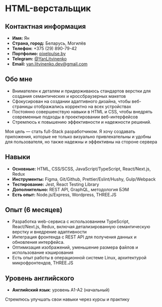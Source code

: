 # HTML-верстальщик

## Контактная информация

- **Имя:** Ян
- **Страна, город:** Беларусь, Могилёв
- **Телефон:** +375 (29) 890-79-42
- **Портфолио:** [pixelpulse.by](https://pixelpulse.by/)
- **Telegram:** [@YanLitvinenko](https://t.me/YanLitvinenko)
- **Email:** yan.litvinenko.dev@gmail.com

## Обо мне

- Внимателен к деталям и придерживаюсь стандартов верстки для создания семантических и кроссбраузерных макетов
- Сфокусирован на создании адаптивного дизайна, чтобы веб-страницы отображались корректно на всех устройствах
- Постоянно совершенствую навыки в HTML и CSS, чтобы внедрять современные подходы в проектировании веб-интерфейсов
- Стремлюсь к повышению эффективности и надежности решений.

Моя цель — стать full-Stack разработчиком. Я хочу создавать приложения, которые не только визуально привлекательны и удобны для пользователя, но также надежны и эффективны на стороне сервера

## Навыки

- **Основные:** HTML, CSS/SCSS, JavaScript/TypeScript, React/Next.js, Redux
- **Инструменты:** Figma, Git/Github, Prettier/Eslint/Hushy, Gulp/Webpack
- **Тестирование:** Jest, React Testing Library
- **Дополнительно:** REST API, GraphQL, методология БЭМ
- **Есть опыт:** Node.js/Express, Wordpress, THREE.JS

## Опыт (6 месяцев)

- Разработка web-сервиса с использованием TypeScript, React/Next.js, Redux, включая детализированную семантическую верстку и внедрение адаптивности
- Интеграция фронтенда с REST API для получения данных и обновления интерфейса.
- Оптимизация изображений, уменьшение размера файлов и использование кэширования
- Есть опыт работы в операционной системе Linux, архитектурой микрофронтендов, THREE.JS

## Уровень английского

- **Английский язык**: уровень A1-A2 (начальный)

Стремлюсь улучшать свои навыки через курсы и практику
